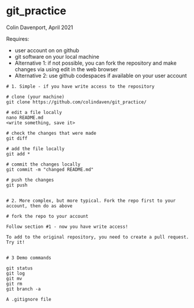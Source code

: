 # git_practice

Colin Davenport, April 2021


Requires:
 - user account on on github
 - git software on your local machine 
 - Alternative 1: if not possible, you can fork the repository and make changes via using edit in the web browser
 - Alternative 2: use github codespaces if available on your user account

```
# 1. Simple - if you have write access to the repository

# clone (your machine)
git clone https://github.com/colindaven/git_practice/

# edit a file locally
nano README.md
<write something, save it>

# check the changes that were made
git diff

# add the file locally
git add *

# commit the changes locally
git commit -m "changed README.md"

# push the changes
git push


# 2. More complex, but more typical. Fork the repo first to your account, then do as above

# fork the repo to your account

Follow section #1 - now you have write access!

To add to the original repository, you need to create a pull request. Try it!


# 3 Demo commands

git status
git log
git mv
git rm
git branch -a 

A .gitignore file
```
